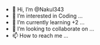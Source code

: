 - 👋 Hi, I’m @Nakul343
- 👀 I’m interested in Coding ...
- 🌱 I’m currently learning +2 ...
- 💞️ I’m looking to collaborate on ...
- 📫 How to reach me ...

<!---
Nakul343/Nakul343 is a ✨ special ✨ repository because its `README.md` (this file) appears on your GitHub profile.
You can click the Preview link to take a look at your changes.
--->
